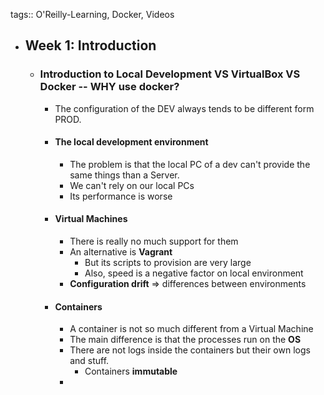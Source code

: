 tags:: O'Reilly-Learning, Docker, Videos

- ## Week 1: Introduction
	- ### Introduction to Local Development VS VirtualBox VS Docker -- WHY use docker?
		- The configuration of the DEV always tends to be different form PROD.
		- #### The local development environment
			- The problem is that the local PC of a dev can't provide the same things than a Server.
			- We can't rely on our local PCs
			- Its performance is worse
		- #### Virtual Machines
			- There is really no much support for them
			- An alternative is **Vagrant**
				- But its scripts to provision are very large
				- Also, speed is a negative factor on local environment
			- **Configuration drift** => differences between environments
		- #### Containers
			- A container is not so much different from a Virtual Machine
			- The main difference is that the processes run on the **OS**
			- There are not logs inside the containers but their own logs and stuff.
				- Containers **immutable**
			-